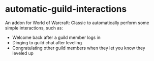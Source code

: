 # automatic-guild-interactions
An addon for World of Warcraft: Classic to automatically perform some simple interactions, such as:
 - Welcome back after a guild member logs in
 - Dinging to guild chat after leveling
 - Congratulating other guild members when they let you know they leveled up
